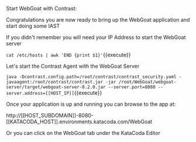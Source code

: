 
Start WebGoat with Contrast:

Congratulations you are now ready to bring up the WebGoat application and start doing some IAST

If you didn't remember you will need your IP Address to start the WebGoat server

`cat /etc/hosts | awk 'END {print $1}'`{{execute}}

Let's start the Contrast Agent with the WebGoat Server

`java -Dcontrast.config.path=/root/contrast/contrast_security.yaml -javaagent:/root/contrast/contrast.jar -jar /root/WebGoat/webgoat-server/target/webgoat-server-8.2.0.jar --server.port=8080 --server.address=[[HOST_IP]]`{{execute}}

Once your application is up and running you can browse to the app at:

http://[[HOST_SUBDOMAIN]]-8080-[[KATACODA_HOST]].environments.katacoda.com/WebGoat

Or you can click on the WebGoat tab under the KataCoda Editor



